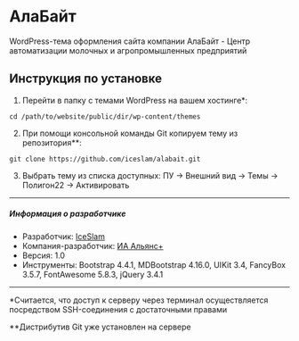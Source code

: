 # АлаБайт

WordPress-тема оформления сайта компании АлаБайт - Центр автоматизации молочных и агропромышленных предприятий

## Инструкция по установке

1. Перейти в папку с темами WordPress на вашем хостинге*:

  `cd /path/to/website/public/dir/wp-content/themes`

2. При помощи консольной команды Git копируем тему из репозитория**:

  `git clone https://github.com/iceslam/alabait.git`

3. Выбрать тему из списка доступных: ПУ -> Внешний вид -> Темы -> Полигон22 -> Активировать

---

##### Информация о разработчике

* Разработчик: [IceSlam](https://iceslam.ru/ "IceSlam")
* Компания-разработчик: [ИА Альянс+](https://alianscompany.ru "Интернет-агентство Альянс+")
* Версия: 1.0
* Инструменты: Bootstrap 4.4.1, MDBootstrap 4.16.0, UIKit 3.4, FancyBox 3.5.7, FontAwesome 5.8.3, jQuery 3.4.1

---

*Считается, что доступ к серверу через терминал осуществляется посредством SSH-соединения с достаточными правами

**Дистрибутив Git уже установлен на сервере
